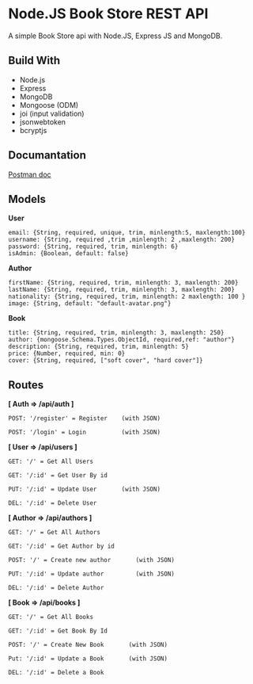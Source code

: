 
# Node.JS Book Store REST API 
A simple Book Store api with Node.JS, Express JS and MongoDB.


## Build With
* Node.js
* Express
* MongoDB
* Mongoose (ODM)
* joi (input validation)
* jsonwebtoken
* bcryptjs

## Documantation
[Postman doc](https://web.postman.co/workspace/Abdelaziz-Ashraf~23eae229-5d76-48fd-898d-cb65407c37cb/request/24964434-d0e9dd3e-db7a-424e-bad9-748230542758)

## Models

**User**
```
email: {String, required, unique, trim, minlength:5, maxlength:100}
username: {String, required ,trim ,minlength: 2 ,maxlength: 200}
password: {String, required, trim, minlength: 6}
isAdmin: {Boolean, default: false}
```

**Author**
```
firstName: {String, required, trim, minlength: 3, maxlength: 200}
lastName: {String, required, trim, minlength: 3, maxlength: 200}
nationality: {String, required, trim, minlength: 2 maxlength: 100 }
image: {String, default: "default-avatar.png"}
```

**Book**
```
title: {String, required, trim, minlength: 3, maxlength: 250}
author: {mongoose.Schema.Types.ObjectId, required,ref: "author"}
description: {String, required, trim, minlength: 5}
price: {Number, required, min: 0}
cover: {String, required, ["soft cover", "hard cover"]}
```

## Routes 
**[ Auth => /api/auth ]**
```
POST: '/register' = Register    (with JSON)

POST: '/login' = Login          (with JSON)
```

**[ User => /api/users ]**
```
GET: '/' = Get All Users

GET: '/:id' = Get User By id

PUT: '/:id' = Update User       (with JSON)

DEL: '/:id' = Delete User
```

**[ Author => /api/authors ]**
```
GET: '/' = Get All Authors

GET: '/:id' = Get Author by id

POST: '/' = Create new author       (with JSON)

PUT: '/:id' = Update author         (with JSON)

DEL: '/:id' = Delete Author
```

**[ Book => /api/books ]**
``` 
GET: '/' = Get All Books

GET: '/:id' = Get Book By Id

POST: '/' = Create New Book       (with JSON)

Put: '/:id' = Update a Book       (with JSON)

DEL: '/:id' = Delete a Book
```
